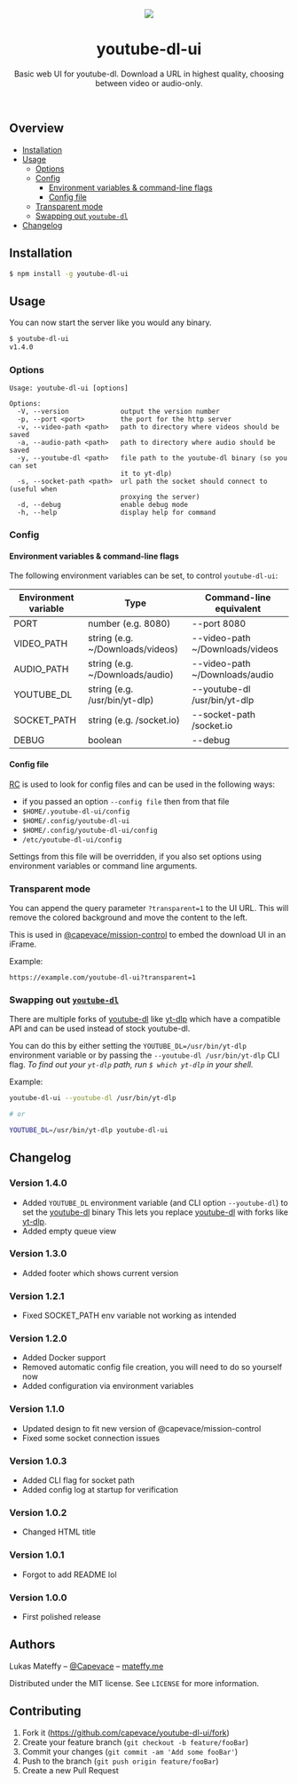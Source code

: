 <div align="center">
	<a href="https://mateffy.me/youtube-dl-ui">
		<img src="resources/screenshot-1.1.0.png">
	</a>
	<h1>youtube-dl-ui</h1>
	<p>
		Basic web UI for youtube-dl. Download a URL in highest quality, choosing between video or audio-only.
	</p>
</div>

<br>

## Overview

- [Installation](#installation)
- [Usage](#usage)
  - [Options](#options)
  - [Config](#config)
    - [Environment variables & command-line flags](#environment-variables--command-line-flags)
    - [Config file](#config-file)
  - [Transparent mode](#transparent-mode)
  - [Swapping out `youtube-dl`](#swapping-out-youtube-dl)
- [Changelog](#changelog)

## Installation

```sh
$ npm install -g youtube-dl-ui
```

## Usage

You can now start the server like you would any binary.

```sh
$ youtube-dl-ui
v1.4.0
```

### Options

```
Usage: youtube-dl-ui [options]

Options:
  -V, --version             output the version number
  -p, --port <port>         the port for the http server
  -v, --video-path <path>   path to directory where videos should be saved
  -a, --audio-path <path>   path to directory where audio should be saved
  -y, --youtube-dl <path>   file path to the youtube-dl binary (so you can set
                            it to yt-dlp)
  -s, --socket-path <path>  url path the socket should connect to (useful when
                            proxying the server)
  -d, --debug               enable debug mode
  -h, --help                display help for command
```

### Config

#### Environment variables & command-line flags

The following environment variables can be set, to control `youtube-dl-ui`:

| Environment variable | Type                             | Command-line equivalent         |
| -------------------- | -------------------------------- | ------------------------------- |
| PORT                 | number (e.g. 8080)               | --port 8080                     |
| VIDEO_PATH           | string (e.g. ~/Downloads/videos) | --video-path ~/Downloads/videos |
| AUDIO_PATH           | string (e.g. ~/Downloads/audio)  | --video-path ~/Downloads/audio  |
| YOUTUBE_DL           | string (e.g. /usr/bin/yt-dlp)    | --youtube-dl /usr/bin/yt-dlp    |
| SOCKET_PATH          | string (e.g. /socket.io)         | --socket-path /socket.io        |
| DEBUG                | boolean                          | --debug                         |

#### Config file

[RC](https://github.com/dominictarr/rc) is used to look for config files and can be used in the following ways:

- if you passed an option `--config file` then from that file
- `$HOME/.youtube-dl-ui/config`
- `$HOME/.config/youtube-dl-ui`
- `$HOME/.config/youtube-dl-ui/config`
- `/etc/youtube-dl-ui/config`

Settings from this file will be overridden, if you also set options using environment variables or command line arguments.

### Transparent mode

You can append the query parameter `?transparent=1` to the UI URL. This will remove the colored background and move the content to the left.

This is used in [@capevace/mission-control](https://github.com/capevace/mission-control) to embed the download UI in an iFrame.

Example:

```
https://example.com/youtube-dl-ui?transparent=1
```

### Swapping out [`youtube-dl`](https://youtube-dl.org/)

There are multiple forks of [youtube-dl](https://youtube-dl.org/) like [yt-dlp](https://github.com/yt-dlp/yt-dlp) which have a compatible API and can be used instead of stock youtube-dl.

You can do this by either setting the `YOUTUBE_DL=/usr/bin/yt-dlp` environment variable or by passing the `--youtube-dl /usr/bin/yt-dlp` CLI flag. _To find out your `yt-dlp` path, run `$ which yt-dlp` in your shell._

Example:

```bash
youtube-dl-ui --youtube-dl /usr/bin/yt-dlp

# or

YOUTUBE_DL=/usr/bin/yt-dlp youtube-dl-ui
```

## Changelog

### Version 1.4.0

- Added `YOUTUBE_DL` environment variable (and CLI option `--youtube-dl`) to set the [youtube-dl](https://youtube-dl.org/) binary
  This lets you replace [youtube-dl](https://youtube-dl.org/) with forks like [yt-dlp](https://github.com/yt-dlp/yt-dlp).
- Added empty queue view

### Version 1.3.0

- Added footer which shows current version

### Version 1.2.1

- Fixed SOCKET_PATH env variable not working as intended

### Version 1.2.0

- Added Docker support
- Removed automatic config file creation, you will need to do so yourself now
- Added configuration via environment variables

### Version 1.1.0

- Updated design to fit new version of @capevace/mission-control
- Fixed some socket connection issues

### Version 1.0.3

- Added CLI flag for socket path
- Added config log at startup for verification

### Version 1.0.2

- Changed HTML title

### Version 1.0.1

- Forgot to add README lol

### Version 1.0.0

- First polished release

## Authors

Lukas Mateffy – [@Capevace](https://twitter.com/capevace) – [mateffy.me](https://mateffy.me)

Distributed under the MIT license. See `LICENSE` for more information.

## Contributing

1. Fork it (<https://github.com/capevace/youtube-dl-ui/fork>)
2. Create your feature branch (`git checkout -b feature/fooBar`)
3. Commit your changes (`git commit -am 'Add some fooBar'`)
4. Push to the branch (`git push origin feature/fooBar`)
5. Create a new Pull Request
